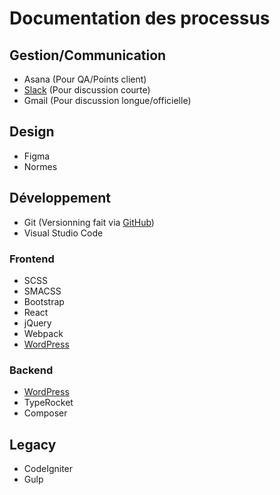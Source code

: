 # Documentation des processus

## Gestion/Communication

- Asana (Pour QA/Points client)
- [Slack](https://join.slack.com/t/pixel-circus/shared_invite/zt-hysuxx1h-QYYwyqhtkFM_o3m4ZpF1QQ) (Pour discussion courte)
- Gmail (Pour discussion longue/officielle)

## Design

- Figma
- Normes

## Développement

- Git (Versionning fait via [GitHub](https://github.com/Pixel-Circus/))
- Visual Studio Code

### Frontend

- SCSS
- SMACSS
- Bootstrap
- React
- jQuery
- Webpack
- [WordPress](wordpress/)

### Backend

- [WordPress](wordpress/)
- TypeRocket
- Composer

## Legacy

- CodeIgniter
- Gulp
